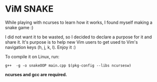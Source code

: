 # ViM SNAKE

While playing with ncurses to learn how it works, I found myself making a snake game :)

I did not want it to be wasted, so I decided to declare a purpose for it and share it. It's purpose is to help new Vim users to get used to Vim's navigation keys (h, j, k, l). Enjoy it :)

To compile it on Linux, run:
```shell
g++  -g -o snakeOOP main.cpp $(pkg-config --libs ncursesw)
```
__ncurses and gcc are required.__
